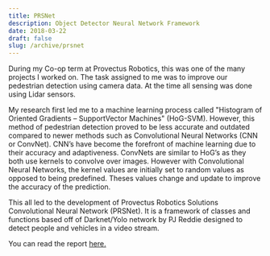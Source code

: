 ```yaml
---
title: PRSNet
description: Object Detector Neural Network Framework
date: 2018-03-22
draft: false
slug: /archive/prsnet
---
```


During my Co-op term at Provectus Robotics, this was one of the many projects I worked on. The task assigned to me was to improve our pedestrian detection using camera data. At the time all sensing was done using Lidar sensors.

My research first led me to a machine learning process called "Histogram of Oriented Gradients – SupportVector Machines" (HoG-SVM). However, this method of pedestrian detection proved to be less accurate and outdated compared to newer methods such as Convolutional Neural Networks (CNN or ConvNet). CNN’s have become the forefront of machine learning due to their accuracy and adaptiveness. ConvNets are similar to HoG’s as they both use kernels to convolve over images. However with Convolutional Neural Networks, the kernel values are initially set to random values as opposed to being predefined. Theses values change and update to improve the accuracy of the prediction.

This all led to the development of Provectus Robotics Solutions Convolutional Neural Network (PRSNet). It is a framework of classes and functions based off of Darknet/Yolo network by PJ Reddie designed to detect people and vehicles in a video stream.

You can read the report <a href="/PRSNetDocumentation.pdf" target="_blank">here.</a>

